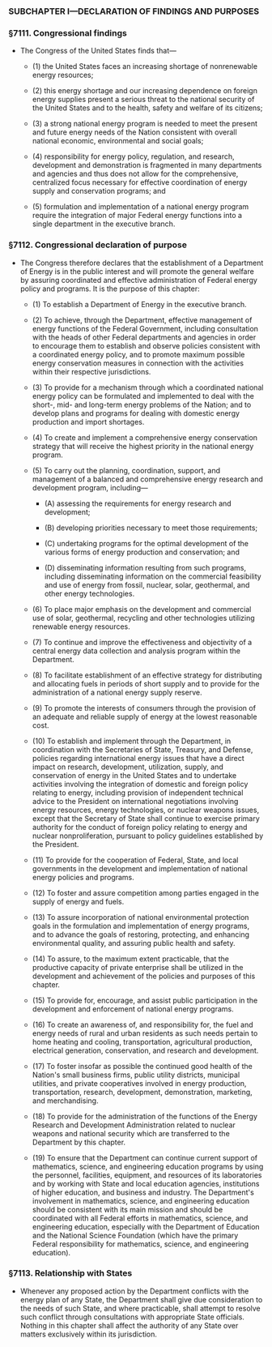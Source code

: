 ### SUBCHAPTER I—DECLARATION OF FINDINGS AND PURPOSES

### §7111. Congressional findings
* The Congress of the United States finds that—

  * (1) the United States faces an increasing shortage of nonrenewable energy resources;

  * (2) this energy shortage and our increasing dependence on foreign energy supplies present a serious threat to the national security of the United States and to the health, safety and welfare of its citizens;

  * (3) a strong national energy program is needed to meet the present and future energy needs of the Nation consistent with overall national economic, environmental and social goals;

  * (4) responsibility for energy policy, regulation, and research, development and demonstration is fragmented in many departments and agencies and thus does not allow for the comprehensive, centralized focus necessary for effective coordination of energy supply and conservation programs; and

  * (5) formulation and implementation of a national energy program require the integration of major Federal energy functions into a single department in the executive branch.

### §7112. Congressional declaration of purpose
* The Congress therefore declares that the establishment of a Department of Energy is in the public interest and will promote the general welfare by assuring coordinated and effective administration of Federal energy policy and programs. It is the purpose of this chapter:

  * (1) To establish a Department of Energy in the executive branch.

  * (2) To achieve, through the Department, effective management of energy functions of the Federal Government, including consultation with the heads of other Federal departments and agencies in order to encourage them to establish and observe policies consistent with a coordinated energy policy, and to promote maximum possible energy conservation measures in connection with the activities within their respective jurisdictions.

  * (3) To provide for a mechanism through which a coordinated national energy policy can be formulated and implemented to deal with the short-, mid- and long-term energy problems of the Nation; and to develop plans and programs for dealing with domestic energy production and import shortages.

  * (4) To create and implement a comprehensive energy conservation strategy that will receive the highest priority in the national energy program.

  * (5) To carry out the planning, coordination, support, and management of a balanced and comprehensive energy research and development program, including—

    * (A) assessing the requirements for energy research and development;

    * (B) developing priorities necessary to meet those requirements;

    * (C) undertaking programs for the optimal development of the various forms of energy production and conservation; and

    * (D) disseminating information resulting from such programs, including disseminating information on the commercial feasibility and use of energy from fossil, nuclear, solar, geothermal, and other energy technologies.


  * (6) To place major emphasis on the development and commercial use of solar, geothermal, recycling and other technologies utilizing renewable energy resources.

  * (7) To continue and improve the effectiveness and objectivity of a central energy data collection and analysis program within the Department.

  * (8) To facilitate establishment of an effective strategy for distributing and allocating fuels in periods of short supply and to provide for the administration of a national energy supply reserve.

  * (9) To promote the interests of consumers through the provision of an adequate and reliable supply of energy at the lowest reasonable cost.

  * (10) To establish and implement through the Department, in coordination with the Secretaries of State, Treasury, and Defense, policies regarding international energy issues that have a direct impact on research, development, utilization, supply, and conservation of energy in the United States and to undertake activities involving the integration of domestic and foreign policy relating to energy, including provision of independent technical advice to the President on international negotiations involving energy resources, energy technologies, or nuclear weapons issues, except that the Secretary of State shall continue to exercise primary authority for the conduct of foreign policy relating to energy and nuclear nonproliferation, pursuant to policy guidelines established by the President.

  * (11) To provide for the cooperation of Federal, State, and local governments in the development and implementation of national energy policies and programs.

  * (12) To foster and assure competition among parties engaged in the supply of energy and fuels.

  * (13) To assure incorporation of national environmental protection goals in the formulation and implementation of energy programs, and to advance the goals of restoring, protecting, and enhancing environmental quality, and assuring public health and safety.

  * (14) To assure, to the maximum extent practicable, that the productive capacity of private enterprise shall be utilized in the development and achievement of the policies and purposes of this chapter.

  * (15) To provide for, encourage, and assist public participation in the development and enforcement of national energy programs.

  * (16) To create an awareness of, and responsibility for, the fuel and energy needs of rural and urban residents as such needs pertain to home heating and cooling, transportation, agricultural production, electrical generation, conservation, and research and development.

  * (17) To foster insofar as possible the continued good health of the Nation's small business firms, public utility districts, municipal utilities, and private cooperatives involved in energy production, transportation, research, development, demonstration, marketing, and merchandising.

  * (18) To provide for the administration of the functions of the Energy Research and Development Administration related to nuclear weapons and national security which are transferred to the Department by this chapter.

  * (19) To ensure that the Department can continue current support of mathematics, science, and engineering education programs by using the personnel, facilities, equipment, and resources of its laboratories and by working with State and local education agencies, institutions of higher education, and business and industry. The Department's involvement in mathematics, science, and engineering education should be consistent with its main mission and should be coordinated with all Federal efforts in mathematics, science, and engineering education, especially with the Department of Education and the National Science Foundation (which have the primary Federal responsibility for mathematics, science, and engineering education).

### §7113. Relationship with States
* Whenever any proposed action by the Department conflicts with the energy plan of any State, the Department shall give due consideration to the needs of such State, and where practicable, shall attempt to resolve such conflict through consultations with appropriate State officials. Nothing in this chapter shall affect the authority of any State over matters exclusively within its jurisdiction.